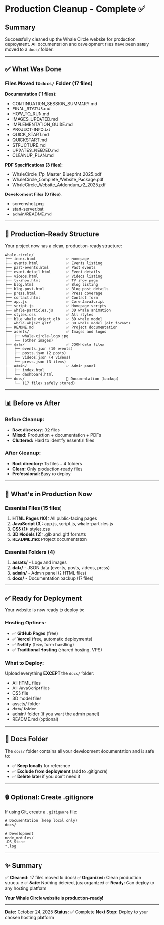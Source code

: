 # Production Cleanup - Complete ✅

## Summary

Successfully cleaned up the Whale Circle website for production deployment. All documentation and development files have been safely moved to a `docs/` folder.

---

## ✅ What Was Done

### Files Moved to `docs/` Folder (17 files)

**Documentation (11 files):**
- CONTINUATION_SESSION_SUMMARY.md
- FINAL_STATUS.md
- HOW_TO_RUN.md
- IMAGES_UPDATED.md
- IMPLEMENTATION_GUIDE.md
- PROJECT-INFO.txt
- QUICK_START.md
- QUICKSTART.md
- STRUCTURE.md
- UPDATES_NEEDED.md
- CLEANUP_PLAN.md

**PDF Specifications (3 files):**
- WhaleCircle_17p_Master_Blueprint_2025.pdf
- WhaleCircle_Complete_Website_Package.pdf
- WhaleCircle_Website_Addendum_v2_2025.pdf

**Development Files (3 files):**
- screenshot.png
- start-server.bat
- admin/README.md

---

## 🚀 Production-Ready Structure

Your project now has a clean, production-ready structure:

```
whale-circle/
├── index.html              ✅ Homepage
├── events.html             ✅ Events listing
├── past-events.html        ✅ Past events
├── event-detail.html       ✅ Event details
├── videos.html             ✅ Videos listing
├── tv-show.html            ✅ TV show page
├── blog.html               ✅ Blog listing
├── blog-post.html          ✅ Blog post details
├── press.html              ✅ Press coverage
├── contact.html            ✅ Contact form
├── app.js                  ✅ Core JavaScript
├── script.js               ✅ Homepage scripts
├── whale-particles.js      ✅ 3D whale animation
├── styles.css              ✅ All styles
├── blue_whale_object.glb   ✅ 3D whale model
├── whale-object.gltf       ✅ 3D whale model (alt format)
├── README.md               ✅ Project documentation
├── assets/                 ✅ Images and logos
│   ├── whale-circle-logo.jpg
│   └── (other images)
├── data/                   ✅ JSON data files
│   ├── events.json (10 events)
│   ├── posts.json (2 posts)
│   ├── videos.json (4 videos)
│   └── press.json (3 items)
├── admin/                  ✅ Admin panel
│   ├── index.html
│   └── dashboard.html
└── docs/                   📁 Documentation (backup)
    └── (17 files safely stored)
```

---

## 📊 Before vs After

### Before Cleanup:
- **Root directory:** 32 files
- **Mixed:** Production + documentation + PDFs
- **Cluttered:** Hard to identify essential files

### After Cleanup:
- **Root directory:** 15 files + 4 folders
- **Clean:** Only production-ready files
- **Professional:** Easy to deploy

---

## 🎯 What's in Production Now

### Essential Files (15 files)
1. **HTML Pages (10):** All public-facing pages
2. **JavaScript (3):** app.js, script.js, whale-particles.js
3. **CSS (1):** styles.css
4. **3D Models (2):** .glb and .gltf formats
5. **README.md:** Project documentation

### Essential Folders (4)
1. **assets/** - Logo and images
2. **data/** - JSON data (events, posts, videos, press)
3. **admin/** - Admin panel (2 HTML files)
4. **docs/** - Documentation backup (17 files)

---

## ✅ Ready for Deployment

Your website is now ready to deploy to:

### Hosting Options:
- ✅ **GitHub Pages** (free)
- ✅ **Vercel** (free, automatic deployments)
- ✅ **Netlify** (free, form handling)
- ✅ **Traditional Hosting** (shared hosting, VPS)

### What to Deploy:
Upload everything **EXCEPT** the `docs/` folder:
- All HTML files
- All JavaScript files
- CSS file
- 3D model files
- assets/ folder
- data/ folder
- admin/ folder (if you want the admin panel)
- README.md (optional)

---

## 📁 Docs Folder

The `docs/` folder contains all your development documentation and is safe to:
- ✅ **Keep locally** for reference
- ✅ **Exclude from deployment** (add to .gitignore)
- ✅ **Delete later** if you don't need it

---

## 🔒 Optional: Create .gitignore

If using Git, create a `.gitignore` file:

```
# Documentation (keep local only)
docs/

# Development
node_modules/
.DS_Store
*.log
```

---

## ✨ Summary

✅ **Cleaned:** 17 files moved to docs/
✅ **Organized:** Clean production structure
✅ **Safe:** Nothing deleted, just organized
✅ **Ready:** Can deploy to any hosting platform

**Your Whale Circle website is production-ready!**

---

**Date:** October 24, 2025
**Status:** ✅ Complete
**Next Step:** Deploy to your chosen hosting platform
